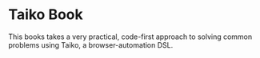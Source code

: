 # Taiko Book

This books takes a very practical, code-first approach to solving common problems using Taiko, a browser-automation DSL.
